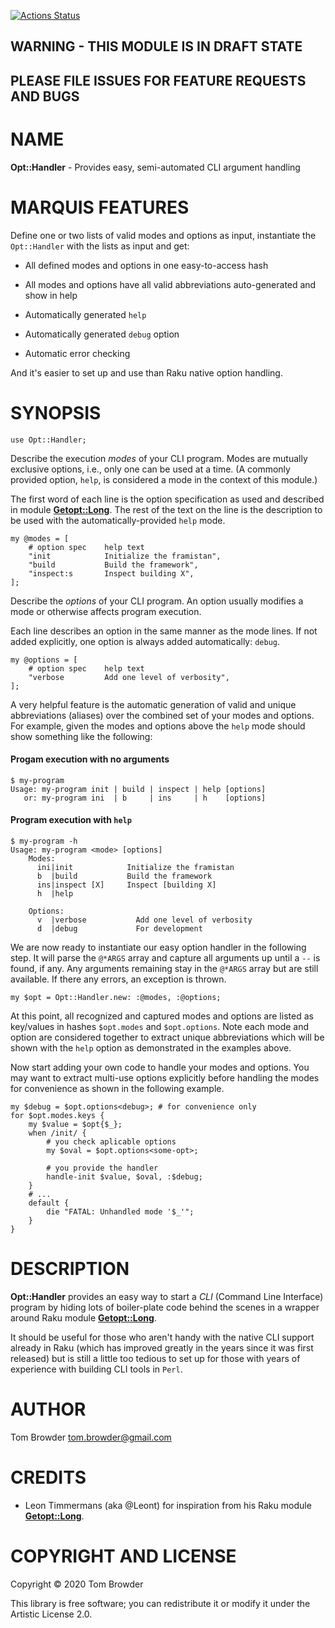 [![Actions Status](https://github.com/tbrowder/Opt-Handler/workflows/test/badge.svg)](https://github.com/tbrowder/Opt-Handler/actions)

WARNING - THIS MODULE IS IN DRAFT STATE 
----------------------------------------

PLEASE FILE ISSUES FOR FEATURE REQUESTS AND BUGS
------------------------------------------------

NAME
====

**Opt::Handler** - Provides easy, semi-automated CLI argument handling

MARQUIS FEATURES
================

Define one or two lists of valid modes and options as input, instantiate the `Opt::Handler` with the lists as input and get:

  * All defined modes and options in one easy-to-access hash

  * All modes and options have all valid abbreviations auto-generated and show in help

  * Automatically generated `help`

  * Automatically generated `debug` option

  * Automatic error checking

And it's easier to set up and use than Raku native option handling.




SYNOPSIS
========

    use Opt::Handler;

Describe the execution *modes* of your CLI program. Modes are mutually exclusive options, i.e., only one can be used at a time. (A commonly provided option, `help`, is considered a mode in the context of this module.)

The first word of each line is the option specification as used and described in module [**Getopt::Long**](https://github.com/leont/getopt-long6). The rest of the text on the line is the description to be used with the automatically-provided `help` mode.

    my @modes = [
        # option spec    help text
        "init            Initialize the framistan",
        "build           Build the framework",
        "inspect:s       Inspect building X",
    ];

Describe the *options* of your CLI program. An option usually modifies a mode or otherwise affects program execution.

Each line describes an option in the same manner as the mode lines. If not added explicitly, one option is always added automatically: `debug`.

    my @options = [
        # option spec    help text
        "verbose         Add one level of verbosity",
    ];

A very helpful feature is the automatic generation of valid and unique abbreviations (aliases) over the combined set of your modes and options. For example, given the modes and options above the `help` mode should show something like the following:

#### Progam execution with no arguments

    $ my-program
    Usage: my-program init | build | inspect | help [options]
       or: my-program ini  | b     | ins     | h    [options]

#### Program execution with `help`

    $ my-program -h
    Usage: my-program <mode> [options]
        Modes:
          ini|init            Initialize the framistan
          b  |build           Build the framework
          ins|inspect [X]     Inspect [building X]
          h  |help

        Options:
          v  |verbose           Add one level of verbosity
          d  |debug             For development

We are now ready to instantiate our easy option handler in the following step. It will parse the `@*ARGS` array and capture all arguments up until a `--` is found, if any. Any arguments remaining stay in the `@*ARGS` array but are still available. If there any errors, an exception is thrown.

    my $opt = Opt::Handler.new: :@modes, :@options;

At this point, all recognized and captured modes and options are listed as key/values in hashes `$opt.modes` and `$opt.options`. Note each mode and option are considered together to extract unique abbreviations which will be shown with the `help` option as demonstrated in the examples above.

Now start adding your own code to handle your modes and options. You may want to extract multi-use options explicitly before handling the modes for convenience as shown in the following example.

    my $debug = $opt.options<debug>; # for convenience only
    for $opt.modes.keys {
        my $value = $opt{$_};
        when /init/ {
            # you check aplicable options
            my $oval = $opt.options<some-opt>;

            # you provide the handler
            handle-init $value, $oval, :$debug;
        }
        # ...
        default {
            die "FATAL: Unhandled mode '$_'";
        }
    }

DESCRIPTION
===========

**Opt::Handler** provides an easy way to start a *CLI* (Command Line Interface) program by hiding lots of boiler-plate code behind the scenes in a wrapper around Raku module [**Getopt::Long**](https://github.com/leont/getopt-long6).

It should be useful for those who aren't handy with the native CLI support already in Raku (which has improved greatly in the years since it was first released) but is still a little too tedious to set up for those with years of experience with building CLI tools in `Perl`.

AUTHOR
======

Tom Browder <tom.browder@gmail.com>

CREDITS
=======

  * Leon Timmermans (aka @Leont) for inspiration from his Raku module [**Getopt::Long**](https://github.com/leont/getopt-long6).

COPYRIGHT AND LICENSE
=====================

Copyright &#x00A9; 2020 Tom Browder

This library is free software; you can redistribute it or modify it under the Artistic License 2.0.

